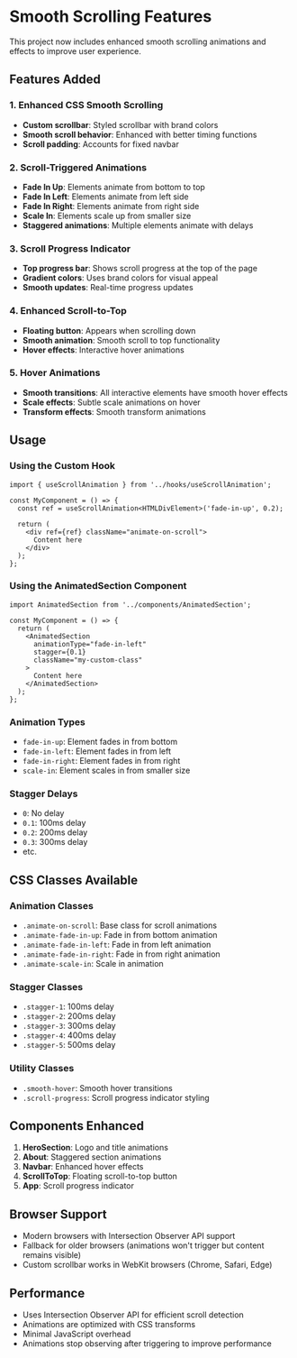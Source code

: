 # Smooth Scrolling Features

This project now includes enhanced smooth scrolling animations and effects to improve user experience.

## Features Added

### 1. Enhanced CSS Smooth Scrolling
- **Custom scrollbar**: Styled scrollbar with brand colors
- **Smooth scroll behavior**: Enhanced with better timing functions
- **Scroll padding**: Accounts for fixed navbar

### 2. Scroll-Triggered Animations
- **Fade In Up**: Elements animate from bottom to top
- **Fade In Left**: Elements animate from left side
- **Fade In Right**: Elements animate from right side
- **Scale In**: Elements scale up from smaller size
- **Staggered animations**: Multiple elements animate with delays

### 3. Scroll Progress Indicator
- **Top progress bar**: Shows scroll progress at the top of the page
- **Gradient colors**: Uses brand colors for visual appeal
- **Smooth updates**: Real-time progress updates

### 4. Enhanced Scroll-to-Top
- **Floating button**: Appears when scrolling down
- **Smooth animation**: Smooth scroll to top functionality
- **Hover effects**: Interactive hover animations

### 5. Hover Animations
- **Smooth transitions**: All interactive elements have smooth hover effects
- **Scale effects**: Subtle scale animations on hover
- **Transform effects**: Smooth transform animations

## Usage

### Using the Custom Hook
```tsx
import { useScrollAnimation } from '../hooks/useScrollAnimation';

const MyComponent = () => {
  const ref = useScrollAnimation<HTMLDivElement>('fade-in-up', 0.2);
  
  return (
    <div ref={ref} className="animate-on-scroll">
      Content here
    </div>
  );
};
```

### Using the AnimatedSection Component
```tsx
import AnimatedSection from '../components/AnimatedSection';

const MyComponent = () => {
  return (
    <AnimatedSection 
      animationType="fade-in-left" 
      stagger={0.1}
      className="my-custom-class"
    >
      Content here
    </AnimatedSection>
  );
};
```

### Animation Types
- `fade-in-up`: Element fades in from bottom
- `fade-in-left`: Element fades in from left
- `fade-in-right`: Element fades in from right
- `scale-in`: Element scales in from smaller size

### Stagger Delays
- `0`: No delay
- `0.1`: 100ms delay
- `0.2`: 200ms delay
- `0.3`: 300ms delay
- etc.

## CSS Classes Available

### Animation Classes
- `.animate-on-scroll`: Base class for scroll animations
- `.animate-fade-in-up`: Fade in from bottom animation
- `.animate-fade-in-left`: Fade in from left animation
- `.animate-fade-in-right`: Fade in from right animation
- `.animate-scale-in`: Scale in animation

### Stagger Classes
- `.stagger-1`: 100ms delay
- `.stagger-2`: 200ms delay
- `.stagger-3`: 300ms delay
- `.stagger-4`: 400ms delay
- `.stagger-5`: 500ms delay

### Utility Classes
- `.smooth-hover`: Smooth hover transitions
- `.scroll-progress`: Scroll progress indicator styling

## Components Enhanced

1. **HeroSection**: Logo and title animations
2. **About**: Staggered section animations
3. **Navbar**: Enhanced hover effects
4. **ScrollToTop**: Floating scroll-to-top button
5. **App**: Scroll progress indicator

## Browser Support

- Modern browsers with Intersection Observer API support
- Fallback for older browsers (animations won't trigger but content remains visible)
- Custom scrollbar works in WebKit browsers (Chrome, Safari, Edge)

## Performance

- Uses Intersection Observer API for efficient scroll detection
- Animations are optimized with CSS transforms
- Minimal JavaScript overhead
- Animations stop observing after triggering to improve performance 